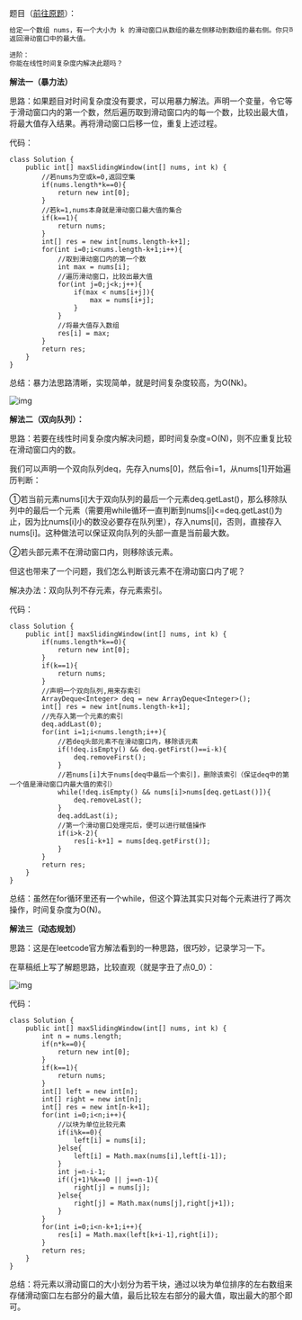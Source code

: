 题目（[前往原题](https://leetcode-cn.com/problems/sliding-window-maximum/)）：
```markdown
给定一个数组 nums，有一个大小为 k 的滑动窗口从数组的最左侧移动到数组的最右侧。你只可以看到在滑动窗口内的 k 个数字。滑动窗口每次只向右移动一位。
返回滑动窗口中的最大值。

进阶：
你能在线性时间复杂度内解决此题吗？
```

**解法一（暴力法）**

思路：如果题目对时间复杂度没有要求，可以用暴力解法。声明一个变量，令它等于滑动窗口内的第一个数，然后遍历取到滑动窗口内的每一个数，比较出最大值，将最大值存入结果。再将滑动窗口后移一位，重复上述过程。

代码：

```
class Solution {
    public int[] maxSlidingWindow(int[] nums, int k) {
        //若nums为空或k=0,返回空集
        if(nums.length*k==0){
            return new int[0];
        }
        //若k=1,nums本身就是滑动窗口最大值的集合
        if(k==1){
            return nums;
        }
        int[] res = new int[nums.length-k+1];
        for(int i=0;i<nums.length-k+1;i++){
            //取到滑动窗口内的第一个数
            int max = nums[i];
            //遍历滑动窗口，比较出最大值
            for(int j=0;j<k;j++){
                if(max < nums[i+j]){
                    max = nums[i+j];
                }
            }
            //将最大值存入数组
            res[i] = max;
        }
        return res;
    }
}
```

总结：暴力法思路清晰，实现简单，就是时间复杂度较高，为O(Nk)。

![img](https://pic1.zhimg.com/v2-e7d78ab8a445f8354d77e7d799600e44_b.png)

**解法二（双向队列）：**

思路：若要在线性时间复杂度内解决问题，即时间复杂度=O(N)，则不应重复比较在滑动窗口内的数。

我们可以声明一个双向队列deq，先存入nums[0]，然后令i=1，从nums[1]开始遍历判断：

①若当前元素nums[i]大于双向队列的最后一个元素deq.getLast()，那么移除队列中的最后一个元素（需要用while循环一直判断到nums[i]<=deq.getLast()为止，因为比nums[i]小的数没必要存在队列里），存入nums[i]，否则，直接存入nums[i]。这种做法可以保证双向队列的头部一直是当前最大数。

②若头部元素不在滑动窗口内，则移除该元素。

但这也带来了一个问题，我们怎么判断该元素不在滑动窗口内了呢？

解决办法：双向队列不存元素，存元素索引。

代码：

```
class Solution {
    public int[] maxSlidingWindow(int[] nums, int k) {
        if(nums.length*k==0){
            return new int[0];
        }
        if(k==1){
            return nums;
        }
        //声明一个双向队列,用来存索引
        ArrayDeque<Integer> deq = new ArrayDeque<Integer>();
        int[] res = new int[nums.length-k+1];
        //先存入第一个元素的索引
        deq.addLast(0);
        for(int i=1;i<nums.length;i++){
            //若deq头部元素不在滑动窗口内，移除该元素
            if(!deq.isEmpty() && deq.getFirst()==i-k){
                deq.removeFirst();
            }
            //若nums[i]大于nums[deq中最后一个索引]，删除该索引（保证deq中的第一个值是滑动窗口内最大值的索引）
            while(!deq.isEmpty() && nums[i]>nums[deq.getLast()]){
                deq.removeLast();
            }
            deq.addLast(i);
            //第一个滑动窗口处理完后，便可以进行赋值操作
            if(i>k-2){
                res[i-k+1] = nums[deq.getFirst()];
            }
        }
        return res;
    }
}
```

总结：虽然在for循环里还有一个while，但这个算法其实只对每个元素进行了两次操作，时间复杂度为O(N)。

**解法三（动态规划）**

思路：这是在leetcode官方解法看到的一种思路，很巧妙，记录学习一下。

在草稿纸上写了解题思路，比较直观（就是字丑了点0_0）：

![img](https://pic2.zhimg.com/v2-9bbab730e63097d2fd402273a2e34f8d_b.jpeg)

代码：

```
class Solution {
    public int[] maxSlidingWindow(int[] nums, int k) {
        int n = nums.length;
        if(n*k==0){
            return new int[0];
        }
        if(k==1){
            return nums;
        }
        int[] left = new int[n];
        int[] right = new int[n];
        int[] res = new int[n-k+1];
        for(int i=0;i<n;i++){
            //以块为单位比较元素
            if(i%k==0){
                left[i] = nums[i];
            }else{
                left[i] = Math.max(nums[i],left[i-1]);
            }
            int j=n-i-1;
            if((j+1)%k==0 || j==n-1){
                right[j] = nums[j];
            }else{
                right[j] = Math.max(nums[j],right[j+1]);
            }
        }
        for(int i=0;i<n-k+1;i++){
            res[i] = Math.max(left[k+i-1],right[i]);
        }
        return res;
    }
}
```

总结：将元素以滑动窗口的大小划分为若干块，通过以块为单位排序的左右数组来存储滑动窗口左右部分的最大值，最后比较左右部分的最大值，取出最大的那个即可。
